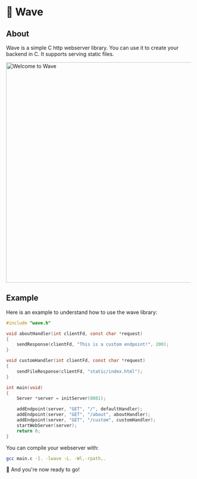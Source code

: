 # 🌊 Wave
## About
Wave is a simple C http webserver library. You can use it to create your backend in C. It supports serving static files.

<img alt="Welcome to Wave" src="https://vhs.charm.sh/vhs-2P0MJr8iZUNzqeP4YVbpPK.gif" width="600" />

## Example

Here is an example to understand how to use the wave library:
```c
#include "wave.h"

void aboutHandler(int clientFd, const char *request)
{
    sendResponse(clientFd, "This is a custom endpoint!", 200);
}

void customHandler(int clientFd, const char *request)
{
    sendFileResponse(clientFd, "static/index.html");
}

int main(void)
{
    Server *server = initServer(8081);

    addEndpoint(server, "GET", "/", defaultHandler);
    addEndpoint(server, "GET", "/about", aboutHandler);
    addEndpoint(server, "GET", "/custom", customHandler);
    startWebServer(server);
    return 0;
}
```

You can compile your webserver with:
```bash
gcc main.c -I. -lwave -L. -Wl,-rpath,.
```

🎉 And you're now ready to go!
